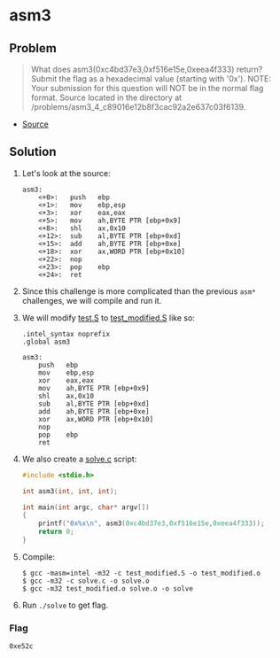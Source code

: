 # asm3

## Problem

> What does asm3(0xc4bd37e3,0xf516e15e,0xeea4f333) return? Submit the flag as a hexadecimal value (starting with '0x'). NOTE: Your submission for this question will NOT be in the normal flag format. Source located in the directory at /problems/asm3_4_c89016e12b8f3cac92a2e637c03f6139.

* [Source](./test.S)

## Solution

1. Let's look at the source:

    ```assembly
    asm3:
        <+0>:	push   ebp
        <+1>:	mov    ebp,esp
        <+3>:	xor    eax,eax
        <+5>:	mov    ah,BYTE PTR [ebp+0x9]
        <+8>:	shl    ax,0x10
        <+12>:	sub    al,BYTE PTR [ebp+0xd]
        <+15>:	add    ah,BYTE PTR [ebp+0xe]
        <+18>:	xor    ax,WORD PTR [ebp+0x10]
        <+22>:	nop
        <+23>:	pop    ebp
        <+24>:	ret
    ```

2. Since this challenge is more complicated than the previous `asm*` challenges, we will compile and run it.
3. We will modify [test.S](test.S) to [test_modified.S](test_modified.S) like so:

    ```assembly
    .intel_syntax noprefix
    .global asm3

    asm3:
        push   ebp
        mov    ebp,esp
        xor    eax,eax
        mov    ah,BYTE PTR [ebp+0x9]
        shl    ax,0x10
        sub    al,BYTE PTR [ebp+0xd]
        add    ah,BYTE PTR [ebp+0xe]
        xor    ax,WORD PTR [ebp+0x10]
        nop
        pop    ebp
        ret
    ```

4. We also create a [solve.c](solve.c) script:

    ```c++
    #include <stdio.h>

    int asm3(int, int, int);

    int main(int argc, char* argv[])
    {
        printf("0x%x\n", asm3(0xc4bd37e3,0xf516e15e,0xeea4f333));
        return 0;
    }
    ```

5. Compile:

    ```
    $ gcc -masm=intel -m32 -c test_modified.S -o test_modified.o
    $ gcc -m32 -c solve.c -o solve.o
    $ gcc -m32 test_modified.o solve.o -o solve
    ```

6. Run `./solve` to get flag.

### Flag

`0xe52c`

